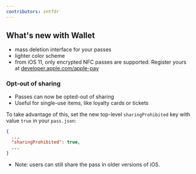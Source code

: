 ```yaml
---
contributors: zntfdr
---
```


## What's new with Wallet

- mass deletion interface for your passes
- lighter color scheme
- from iOS 11, only encrypted NFC passes are supported. Register yours at [developer.apple.com/apple-pay](https://developer.apple.com/apple-pay/)

### Opt-out of sharing

- Passes can now be opted-out of sharing
- Useful for single-use items, like loyalty cards or tickets

To take advantage of this, set the new top-level `sharingProhibited` key with value `true` in your `pass.json`:

```json
{
  ...
  "sharingProhibited": true,
  ...
}
```

- Note: users can still share the pass in older versions of iOS.
